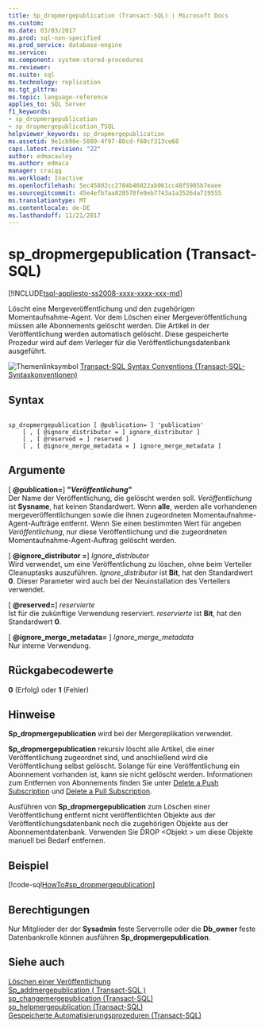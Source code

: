 ```yaml
---
title: Sp_dropmergepublication (Transact-SQL) | Microsoft Docs
ms.custom: 
ms.date: 03/03/2017
ms.prod: sql-non-specified
ms.prod_service: database-engine
ms.service: 
ms.component: system-stored-procedures
ms.reviewer: 
ms.suite: sql
ms.technology: replication
ms.tgt_pltfrm: 
ms.topic: language-reference
applies_to: SQL Server
f1_keywords:
- sp_dropmergepublication
- sp_dropmergepublication_TSQL
helpviewer_keywords: sp_dropmergepublication
ms.assetid: 9e1cb96e-5889-4f97-88cd-f60cf313ce68
caps.latest.revision: "22"
author: edmacauley
ms.author: edmaca
manager: craigg
ms.workload: Inactive
ms.openlocfilehash: 5ec45802cc2784b46022ab061cc48f5985b7eaee
ms.sourcegitcommit: 45e4efb7aa828578fe9eb7743a1a3526da719555
ms.translationtype: MT
ms.contentlocale: de-DE
ms.lasthandoff: 11/21/2017
---
```

# <a name="spdropmergepublication-transact-sql"></a>sp_dropmergepublication (Transact-SQL)
[!INCLUDE[tsql-appliesto-ss2008-xxxx-xxxx-xxx-md](../../includes/tsql-appliesto-ss2008-xxxx-xxxx-xxx-md.md)]

  Löscht eine Mergeveröffentlichung und den zugehörigen Momentaufnahme-Agent. Vor dem Löschen einer Mergeveröffentlichung müssen alle Abonnements gelöscht werden. Die Artikel in der Veröffentlichung werden automatisch gelöscht. Diese gespeicherte Prozedur wird auf dem Verleger für die Veröffentlichungsdatenbank ausgeführt.  
  
 ![Themenlinksymbol](../../database-engine/configure-windows/media/topic-link.gif "Topic link icon") [Transact-SQL Syntax Conventions (Transact-SQL-Syntaxkonventionen)](../../t-sql/language-elements/transact-sql-syntax-conventions-transact-sql.md)  
  
## <a name="syntax"></a>Syntax  
  
```  
  
sp_dropmergepublication [ @publication= ] 'publication'   
    [ , [ @ignore_distributor = ] ignore_distributor ]   
    [ , [ @reserved = ] reserved ]  
    [ , [ @ignore_merge_metadata = ] ignore_merge_metadata ]  
```  
  
## <a name="arguments"></a>Argumente  
 [  **@publication=**] **"***Veröffentlichung***"**  
 Der Name der Veröffentlichung, die gelöscht werden soll. *Veröffentlichung* ist **Sysname**, hat keinen Standardwert. Wenn **alle**, werden alle vorhandenen mergeveröffentlichungen sowie die ihnen zugeordneten Momentaufnahme-Agent-Aufträge entfernt. Wenn Sie einen bestimmten Wert für angeben *Veröffentlichung*, nur diese Veröffentlichung und die zugeordneten Momentaufnahme-Agent-Auftrag gelöscht werden.  
  
 [  **@ignore_distributor =**] *Ignore_distributor*  
 Wird verwendet, um eine Veröffentlichung zu löschen, ohne beim Verteiler Cleanuptasks auszuführen. *Ignore_distributor* ist **Bit**, hat den Standardwert **0**. Dieser Parameter wird auch bei der Neuinstallation des Verteilers verwendet.  
  
 [  **@reserved=**] *reservierte*  
 Ist für die zukünftige Verwendung reserviert. *reservierte* ist **Bit**, hat den Standardwert **0**.  
  
 [  **@ignore_merge_metadata=** ] *Ignore_merge_metadata*  
 Nur interne Verwendung.  
  
## <a name="return-code-values"></a>Rückgabecodewerte  
 **0** (Erfolg) oder **1** (Fehler)  
  
## <a name="remarks"></a>Hinweise  
 **Sp_dropmergepublication** wird bei der Mergereplikation verwendet.  
  
 **Sp_dropmergepublication** rekursiv löscht alle Artikel, die einer Veröffentlichung zugeordnet sind, und anschließend wird die Veröffentlichung selbst gelöscht. Solange für eine Veröffentlichung ein Abonnement vorhanden ist, kann sie nicht gelöscht werden. Informationen zum Entfernen von Abonnements finden Sie unter [Delete a Push Subscription](../../relational-databases/replication/delete-a-push-subscription.md) und [Delete a Pull Subscription](../../relational-databases/replication/delete-a-pull-subscription.md).  
  
 Ausführen von **Sp_dropmergepublication** zum Löschen einer Veröffentlichung entfernt nicht veröffentlichten Objekte aus der Veröffentlichungsdatenbank noch die zugehörigen Objekte aus der Abonnementdatenbank. Verwenden Sie DROP \<Objekt > um diese Objekte manuell bei Bedarf entfernen.  
  
## <a name="example"></a>Beispiel  
 [!code-sql[HowTo#sp_dropmergepublication](../../relational-databases/replication/codesnippet/tsql/sp-dropmergepublication-_1.sql)]  
  
## <a name="permissions"></a>Berechtigungen  
 Nur Mitglieder der der **Sysadmin** feste Serverrolle oder die **Db_owner** feste Datenbankrolle können ausführen **Sp_dropmergepublication**.  
  
## <a name="see-also"></a>Siehe auch  
 [Löschen einer Veröffentlichung](../../relational-databases/replication/publish/delete-a-publication.md)   
 [Sp_addmergepublication &#40; Transact-SQL &#41;](../../relational-databases/system-stored-procedures/sp-addmergepublication-transact-sql.md)   
 [sp_changemergepublication &#40;Transact-SQL&#41;](../../relational-databases/system-stored-procedures/sp-changemergepublication-transact-sql.md)   
 [sp_helpmergepublication &#40;Transact-SQL&#41;](../../relational-databases/system-stored-procedures/sp-helpmergepublication-transact-sql.md)   
 [Gespeicherte Automatisierungsprozeduren &#40;Transact-SQL&#41;](../../relational-databases/system-stored-procedures/replication-stored-procedures-transact-sql.md)  
  
  
